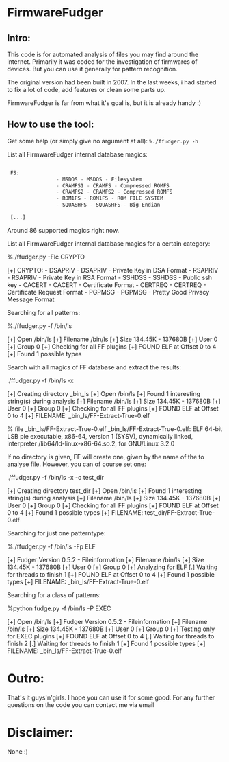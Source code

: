 
# FirmwareFudger
## Intro:

This code is for automated analysis of files you may find around the internet. Primarily it was coded for the investigation of firmwares of devices. But you can use it generally for pattern recognition.

The original version had been built in 2007. In the last weeks, i had started to fix a lot of code, add features or clean some parts up. 

FirmwareFudger is far from what it's goal is, but it is already handy :)


## How to use the tool:

Get some help (or simply give no argument at all):
` %./ffudger.py -h `

List all FirmwareFudger internal database magics:

``` %./ffudger.py -Fl

 FS:
                - MSDOS - MSDOS - Filesystem
                - CRAMFS1 - CRAMFS - Compressed ROMFS
                - CRAMFS2 - CRAMFS2 - Compressed ROMFS
                - ROM1FS - ROM1FS - ROM FILE SYSTEM
                - SQUASHFS - SQUASHFS - Big Endian

 [...] 
```

Around 86 supported magics right now.

List all FirmwareFudger internal database magics for a certain category:

%./ffudger.py -Flc CRYPTO

[+] CRYPTO:
                - DSAPRIV - DSAPRIV - Private Key in DSA Format
                - RSAPRIV - RSAPRIV - Private Key in RSA Format
                - SSHDSS - SSHDSS - Public ssh key
                - CACERT - CACERT - Certificate Format
                - CERTREQ - CERTREQ - Certificate Request Format
                - PGPMSG - PGPMSG - Pretty Good Privacy Message Format

Searching for all  patterns:

%./ffudger.py -f /bin/ls 

[+] Open /bin/ls
[+] Filename /bin/ls
[+] Size 134.45K - 137680B
[+] User 0
[+] Group 0
[+] Checking for all FF plugins
[+] FOUND ELF at Offset 0 to 4
[+] Found 1 possible types

Search with all magics of FF database and extract the results:

./ffudger.py -f /bin/ls -x

[+] Creating directory _bin_ls
[+] Open /bin/ls
[+] Found 1 interesting string(s) during analysis
[+] Filename /bin/ls
[+] Size 134.45K - 137680B
[+] User 0
[+] Group 0
[+] Checking for all FF plugins
[+] FOUND ELF at Offset 0 to 4
[+] FILENAME: _bin_ls/FF-Extract-True-0.elf

% file _bin_ls/FF-Extract-True-0.elf
_bin_ls/FF-Extract-True-0.elf: ELF 64-bit LSB pie executable, x86-64, version 1 (SYSV), dynamically linked, interpreter /lib64/ld-linux-x86-64.so.2, for GNU/Linux 3.2.0

If no directory is given, FF will create one, given by the name of the to analyse file. However, you can of course set one:


./ffudger.py -f /bin/ls -x -o test_dir

[+] Creating directory test_dir
[+] Open /bin/ls
[+] Found 1 interesting string(s) during analysis
[+] Filename /bin/ls
[+] Size 134.45K - 137680B
[+] User 0
[+] Group 0
[+] Checking for all FF plugins
[+] FOUND ELF at Offset 0 to 4
[+] Found 1 possible types
[+] FILENAME: test_dir/FF-Extract-True-0.elf

Searching for just one patterntype:

%./ffudger.py -f /bin/ls -Fp ELF

[+] Fudger Version 0.5.2 - Fileinformation
[+] Filename /bin/ls
[+] Size 134.45K - 137680B
[+] User 0
[+] Group 0
[+] Analyzing for ELF
[.] Waiting for threads to finish 1
[+] FOUND ELF at Offset 0 to 4
[+] Found 1 possible types
[+] FILENAME: _bin_ls/FF-Extract-True-0.elf


Searching for a class of patterns:

%python fudge.py -f /bin/ls -P EXEC

[+] Open /bin/ls
[+] Fudger Version 0.5.2 - Fileinformation
[+] Filename /bin/ls
[+] Size 134.45K - 137680B
[+] User 0
[+] Group 0
[+] Testing only for EXEC plugins
[+] FOUND ELF at Offset 0 to 4
[.] Waiting for threads to finish 2
[.] Waiting for threads to finish 1
[+] Found 1 possible types
[+] FILENAME: _bin_ls/FF-Extract-True-0.elf

Outro:
======

That's it guys'n'girls. I hope you can use it for some good. For any further questions on the code you can contact me via email

Disclaimer:
===========

None :)
